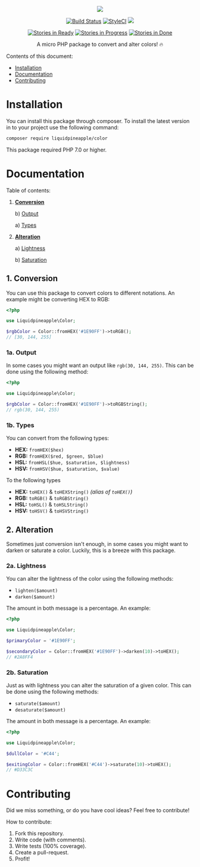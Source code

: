 <p align="center">
<a href="https://liquidpineapple.net"><img src="http://liquidpineapple.o.auroraobjects.eu/img/color.jpg" /></a>
</p>

<p align="center">
<a href="https://travis-ci.org/liquidpineapple/color"><img src="https://travis-ci.org/liquidpineapple/color.svg" alt="Build Status"></a>
<a href="https://styleci.io/repos/94641763"><img src="https://styleci.io/repos/94641763/shield?branch=master" alt="StyleCI"></a>
<a href="https://codeclimate.com/github/liquidpineapple/color/coverage"><img src="https://codeclimate.com/github/liquidpineapple/color/badges/coverage.svg" /></a>
</p>
<p align="center">
<a href="https://waffle.io/liquidpineapple/color?utm_source=badge"><img src="https://badge.waffle.io/liquidpineapple/color.png?label=ready&title=Ready" alt="Stories in Ready" /></a>
<a href="https://waffle.io/liquidpineapple/color?utm_source=badge"><img src="https://badge.waffle.io/liquidpineapple/color.png?label=In%20Progress&title=In%20Progress" alt="Stories in Progress" /></a>
<a href="https://waffle.io/liquidpineapple/color?utm_source=badge"><img src="https://badge.waffle.io/liquidpineapple/color.png?label=done&title=Done" alt="Stories in Done" /></a>
</p>
<p align="center">
A micro PHP package to convert and alter colors! 🔥
</p>

Contents of this document:

* [Installation](#installation)
* [Documentation](#documentation)
* [Contributing](#contributing)

# Installation

You can install this package through composer. To install the latest version in to your project use the following command:

```bash
composer require liquidpineapple/color
```

This package required PHP 7.0 or higher.

# Documentation

Table of contents:

1. [**Conversion**](#1-conversion)

    b) [Output](#1a-output)

    a) [Types](#1b-types)


2. [**Alteration**](#2-alteration)

    a) [Lightness](#2a-lightness)

    b) [Saturation](#2b-saturation)


## 1. Conversion

You can use this package to convert colors to different notations. An example might be converting HEX to RGB:

```php
<?php

use Liquidpineapple\Color;

$rgbColor = Color::fromHEX('#1E90FF')->toRGB();
// [30, 144, 255]
```

### 1a. Output

In some cases you might want an output like `rgb(30, 144, 255)`. This can be done using the following method:

```php
<?php

use Liquidpineapple\Color;

$rgbColor = Color::fromHEX('#1E90FF')->toRGBString();
// rgb(30, 144, 255)
```

### 1b. Types

You can convert from the following types:

* **HEX:** `fromHEX($hex)`
* **RGB:** `fromHEX($red, $green, $blue)`
* **HSL:** `fromHSL($hue, $saturation, $lightness)`
* **HSV:** `fromHSV($hue, $saturation, $value)`

To the following types

* **HEX:** `toHEX()` & `toHEXString()` _(alias of `toHEX()`)_
* **RGB:** `toRGB()` & `toRGBString()`
* **HSL:** `toHSL()` & `toHSLString()`
* **HSV:** `toHSV()` & `toHSVString()`

## 2. Alteration

Sometimes just conversion isn't enough, in some cases you might want to darken or saturate a color. Luckily, this is a breeze with this package.

### 2a. Lightness

You can alter the lightness of the color using the following methods:

* `lighten($amount)`
* `darken($amount)`

The amount in both message is a percentage. An example:

```php
<?php

use Liquidpineapple\Color;

$primaryColor = '#1E90FF';

$secondaryColor = Color::fromHEX('#1E90FF')->darken(10)->toHEX();
// #2A8FF4

```

### 2b. Saturation

Just as with lightness you can alter the saturation of a given color. This can be done using the following methods:

* `saturate($amount)`
* `desaturate($amount)`

The amount in both message is a percentage. An example:

```php
<?php

use Liquidpineapple\Color;

$dullColor = '#C44';

$exitingColor = Color::fromHEX('#C44')->saturate(10)->toHEX();
// #D33C3C

```

# Contributing

Did we miss something, or do you have cool ideas? Feel free to contribute!

How to contribute:

1. Fork this repository.
2. Write code (with comments).
3. Write tests (100% coverage).
4. Create a pull-request.
5. Profit!
